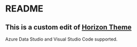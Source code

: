 # README

## This is a custom edit of [Horizon Theme](https://horizontheme.netlify.app/) 
Azure Data Studio and Visual Studio Code supported.
